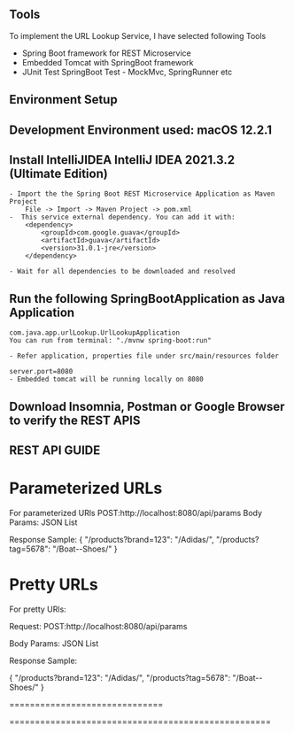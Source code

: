 ## Tools
To implement the  URL Lookup Service, I have selected following Tools

- Spring Boot framework for REST Microservice
- Embedded Tomcat with SpringBoot framework
- JUnit Test SpringBoot Test - MockMvc, SpringRunner etc

## Environment Setup

## Development Environment used: macOS 12.2.1



## Install IntelliJIDEA IntelliJ IDEA 2021.3.2 (Ultimate Edition)

	- Import the the Spring Boot REST Microservice Application as Maven Project 
		File -> Import -> Maven Project -> pom.xml
    -  This service external dependency. You can add it with:
        <dependency>
            <groupId>com.google.guava</groupId>
            <artifactId>guava</artifactId>
            <version>31.0.1-jre</version>
        </dependency>
	
	- Wait for all dependencies to be downloaded and resolved

## Run the following SpringBootApplication as Java Application
	com.java.app.urlLookup.UrlLookupApplication
    You can run from terminal: "./mvnw spring-boot:run"

    - Refer application, properties file under src/main/resources folder

	server.port=8080
	- Embedded tomcat will be running locally on 8080

## Download Insomnia, Postman or Google Browser to verify the REST APIS

## REST API GUIDE


Parameterized URLs
===============================

For parameterized URls
POST:http://localhost:8080/api/params
Body Params: JSON List

Response Sample:
{
"/products?brand=123": "/Adidas/",
"/products?tag=5678": "/Boat--Shoes/"
}


Pretty URLs
============================

For pretty URls:

Request: POST:http://localhost:8080/api/params

Body Params: JSON List

Response Sample:

{
"/products?brand=123": "/Adidas/",
"/products?tag=5678": "/Boat--Shoes/"
}

==============================

===================================================
